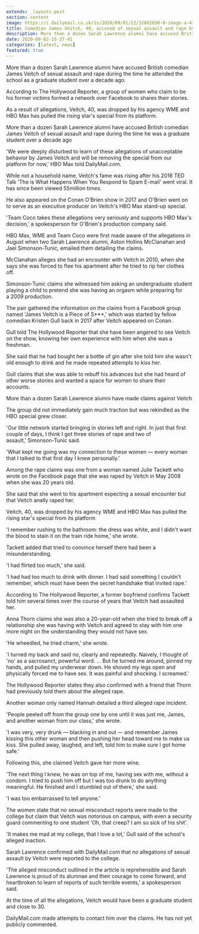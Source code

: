 ```yaml
---
extends: _layouts.post
section: content
image: https://i.dailymail.co.uk/1s/2020/09/01/22/32662030-0-image-a-47_1598994503055.jpg 
title: Comedian James Veitch, 40, accused of sexual assault and rape by more than a dozen women 
description: More than a dozen Sarah Lawrence alumni have accused British comedian James Veitch of sexual assault and rape when he was as a graduate student over a decade ago.  
date: 2020-09-02-15-37-41 
categories: [latest, news] 
featured: true 
--- 
```

More than a dozen Sarah Lawrence alumni have accused British comedian James Veitch of sexual assault and rape during the time he attended the school as a graduate student over a decade ago. 

According to The Hollywood Reporter, a group of women who claim to be his former victims formed a network over Facebook to shares their stories. 

As a result of allegations, Veitch, 40, was dropped by his agency WME and HBO Max has pulled the rising star's special from its platform.  

More than a dozen Sarah Lawrence alumni have accused British comedian James Veitch of sexual assault and rape during the time he was a graduate student over a decade ago

'We were deeply disturbed to learn of these allegations of unacceptable behavior by James Veitch and will be removing the special from our platform for now,' HBO Max told DailyMail.com. 

While not a household name, Veitch's fame was rising after his 2016 TED Talk 'The is What Happens When You Respond to Spam E-mail' went viral. It has since been viewed 55million times.  

He also appeared on the Conan O'Brien show in 2017 and O'Brien went on to serve as an executive producer on Veitch's HBO Max stand-up special. 

'Team Coco takes these allegations very seriously and supports HBO Max's decision,' a spokesperson for O'Brien's production company said. 

HBO Max, WME and Team Coco were first made aware of the allegations in August when two Sarah Lawrence alumni, Aston Hollins McClanahan and Jael Simonson-Tunic, emailed them detailing the claims. 

McClanahan alleges she had an encounter with Veitch in 2010, when she says she was forced to flee his apartment after he tried to rip her clothes off. 

Simonson-Tunic claims she witnessed him asking an undergraduate student playing a child to pretend she was having an orgasm while preparing for a 2009 production. 

The pair gathered the information on the claims from a Facebook group named 'James Veitch is a Piece of S***,' which was started by fellow comedian Kristen Gull back in 2017 after Veitch appeared on Conan. 

Gull told The Hollywood Reporter that she have been angered to see Veitch on the show, knowing her own experience with him when she was a freshman.  

She said that he had bought her a bottle of gin after she told him she wasn't old enough to drink and he made repeated attempts to kiss her. 

Gull claims that she was able to rebuff his advances but she had heard of other worse stories and wanted a space for women to share their accounts.  

More than a dozen Sarah Lawrence alumni have made claims against Veitch

The group did not immediately gain much traction but was rekindled as the HBO special grew closer.  

'Our little network started bringing in stories left and right. In just that first couple of days, I think I got three stories of rape and two of assault,' Simonson-Tunic said. 

'What kept me going was my connection to these women — every woman that I talked to that first day I knew personally.'

Among the rape claims was one from a woman named Julie Tackett who wrote on the Facebook page that she was raped by Veitch in May 2008 when she was 20 years old. 

She said that she went to his apartment expecting a sexual encounter but that Veitch anally raped her. 

Veitch, 40, was dropped by his agency WME and HBO Max has pulled the rising star's special from its platform

'I remember rushing to the bathroom: the dress was white, and I didn't want the blood to stain it on the train ride home,' she wrote. 

Tackett added that tried to convince herself there had been a misunderstanding. 

'I had flirted too much,' she said. 

'I had had too much to drink with dinner. I had said something I couldn't remember, which must have been the secret handshake that invited rape.' 

According to The Hollywood Reporter, a former boyfriend confirms Tackett told him several times over the course of years that Veitch had assaulted her. 

Anna Thorn claims she was also a 20-year-old when she tried to break off a relationship she was having with Veitch and agreed to stay with him one more night on the understanding they would not have sex. 

'He wheedled, he tried charm,' she wrote. 

'I turned my back and said no, clearly and repeatedly. Naively, I thought of 'no' as a sacrosanct, powerful word. … But he turned me around, pinned my hands, and pulled my underwear down. He shoved my legs open and physically forced me to have sex. It was painful and shocking. I screamed.' 

The Hollywood Reporter states they also confirmed with a friend that Thorn had previously told them about the alleged rape.

Another woman only named Hannah detailed a third alleged rape incident.  

'People peeled off from the group one by one until it was just me, James, and another woman from our class,' she wrote. 

'I was very, very drunk — blacking in and out — and remember James kissing this other woman and then pushing her head toward me to make us kiss. She pulled away, laughed, and left, told him to make sure I got home safe.'

Following this, she claimed Veitch gave her more wine. 

'The next thing I knew, he was on top of me, having sex with me, without a condom. I tried to push him off but I was too drunk to do anything meaningful. He finished and I stumbled out of there,' she said. 

'I was too embarrassed to tell anyone.' 

The women state that no sexual misconduct reports were made to the college but claim that Veitch was notorious on campus, with even a security guard commenting to one student 'Oh, that creep? I am so sick of his shit'.

'It makes me mad at my college, that I love a lot,' Gull said of the school's alleged inaction. 

Sarah Lawrence confirmed with DailyMail.com that no allegations of sexual assault by Veitch were reported to the college. 

'The alleged misconduct outlined in the article is reprehensible and Sarah Lawrence is proud of its alumnae and their courage to come forward, and heartbroken to learn of reports of such terrible events​,' a spokesperson said.  

At the time of all the allegations, Veitch would have been a graduate student and close to 30. 

DailyMail.com made attempts to contact him over the claims. He has not yet publicly commented. 

